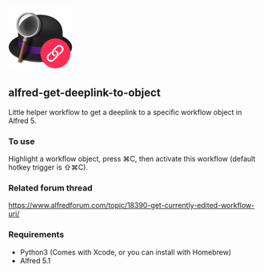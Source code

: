 ![](./icon.png)

## alfred-get-deeplink-to-object

Little helper workflow to get a deeplink to a specific workflow object in Alfred 5.

### To use

Highlight a workflow object, press ⌘C, then activate this workflow (default hotkey trigger is ⇧⌘C).

### Related forum thread

https://www.alfredforum.com/topic/18390-get-currently-edited-workflow-uri/

### Requirements

- Python3 (Comes with Xcode, or you can install with Homebrew)
- Alfred 5.1
